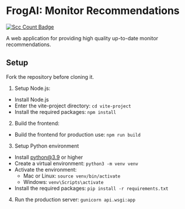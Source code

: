 # FrogAI: Monitor Recommendations

[![Scc Count Badge](https://sloc.xyz/github/theNullCrown/FrogAI/?category=code,api,vite-project/src)](https://github.com/theNullCrown/FrogAI/)

A web application for providing high quality up-to-date monitor recommendations.

## Setup

Fork the repository before cloning it.

1. Setup Node.js:

-   Install Node.js
-   Enter the vite-project directory: `cd vite-project`
-   Install the required packages: `npm install`

2. Build the frontend:

-   Build the frontend for production use: `npm run build`

3. Setup Python environment

-   Install python@3.9 or higher
-   Create a virtual environment: `python3 -m venv venv`
-   Activate the environment:
    -   Mac or Linux: `source venv/bin/activate`
    -   Windows: `venv\Scripts\activate`
-   Install the required packages: `pip install -r requirements.txt`

4. Run the production server: `gunicorn api.wsgi:app`
